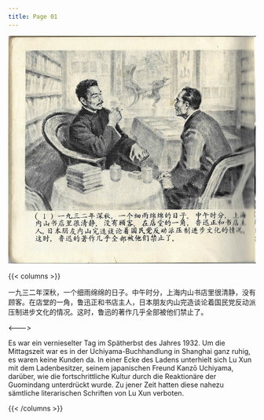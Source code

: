 ```yaml
---
title: Page 01
---
```


![luxun front](../../../images/luxun/MaiShuDeGuShi/2-page-00001.jpg)

{{< columns >}}

一九三二年深秋，一个细雨绵绵的日子。中午时分，上海内山书店里很清静，没有顾客。在店堂的一角，鲁迅正和书店主人，日本朋友内山完造谈论着国民党反动派压制进步文化的情况。这时，鲁迅的著作几乎全部被他们禁止了。

<--->

Es war ein vernieselter Tag im Spätherbst des Jahres 1932. Um die Mittagszeit war es in der Uchiyama-Buchhandlung in Shanghai ganz ruhig, es waren keine Kunden da. In einer Ecke des Ladens unterhielt sich Lu Xun mit dem Ladenbesitzer, seinem japanischen Freund Kanzō Uchiyama, darüber, wie die fortschrittliche Kultur durch die Reaktionäre der Guomindang unterdrückt wurde. Zu jener Zeit hatten diese nahezu sämtliche literarischen Schriften von Lu Xun verboten.

{{< /columns >}}